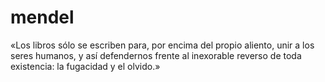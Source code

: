 # mendel

«Los libros sólo se escriben para, por encima del propio aliento, unir a los seres humanos, y así defendernos frente al inexorable reverso de toda existencia: la fugacidad y el olvido.»

